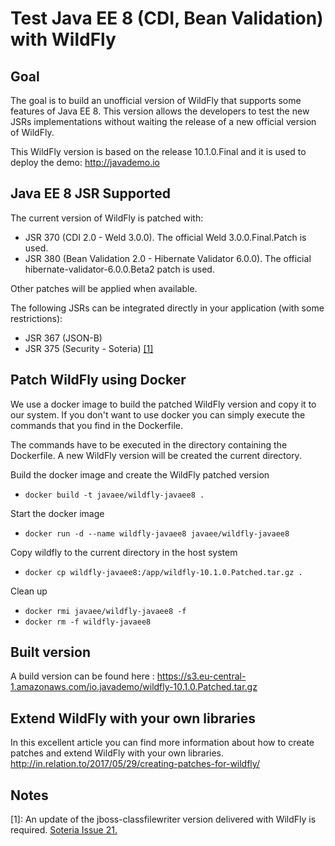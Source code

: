 # Test Java EE 8 (CDI, Bean Validation) with WildFly

## Goal

The goal is to build an unofficial version of WildFly that supports some features of Java EE 8.
This version allows the developers to test the new JSRs implementations without waiting the release of a new official version of WildFly.

This WildFly version is based on the release 10.1.0.Final and it is used to deploy the demo: <http://javademo.io>

## Java EE 8 JSR Supported

The current version of WildFly is patched with:

- JSR 370 (CDI 2.0 - Weld 3.0.0). The official Weld 3.0.0.Final.Patch is used.
- JSR 380 (Bean Validation 2.0 - Hibernate Validator 6.0.0). The official hibernate-validator-6.0.0.Beta2 patch is used.

Other patches will be applied when available.

The following JSRs can be integrated directly in your application (with some restrictions):
- JSR 367 (JSON-B)
- JSR 375 (Security - Soteria) [[1]](#1)

## Patch WildFly using Docker

We use a docker image to build the patched WildFly version and copy it to our system.
If you don't want to use docker you can simply execute the commands that you find in the Dockerfile.

The commands have to be executed in the directory containing the Dockerfile. A new WildFly version will be created the current directory.

Build the docker image and create the WildFly patched version
- ```docker build -t javaee/wildfly-javaee8 .```

Start the docker image
- ```docker run -d --name wildfly-javaee8 javaee/wildfly-javaee8```

Copy wildfly to the current directory in the host system
- ```docker cp wildfly-javaee8:/app/wildfly-10.1.0.Patched.tar.gz .```

Clean up
- ```docker rmi javaee/wildfly-javaee8 -f```
- ```docker rm -f wildfly-javaee8```

## Built version
A build version can be found here : https://s3.eu-central-1.amazonaws.com/io.javademo/wildfly-10.1.0.Patched.tar.gz

## Extend WildFly with your own libraries
In this excellent article you can find more information about how to create patches and extend WildFly with your own libraries.
http://in.relation.to/2017/05/29/creating-patches-for-wildfly/

## Notes
<a name="1">[1]</a>: An update of the jboss-classfilewriter version delivered with WildFly is required. [Soteria Issue 21.](<https://github.com/javaee-security-spec/soteria/issues/21>)
